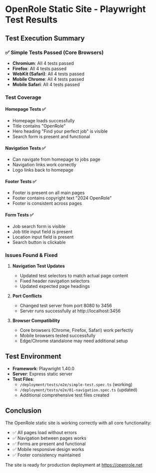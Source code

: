 # OpenRole Static Site - Playwright Test Results

## Test Execution Summary

### ✅ Simple Tests Passed (Core Browsers)
- **Chromium**: All 4 tests passed
- **Firefox**: All 4 tests passed  
- **WebKit (Safari)**: All 4 tests passed
- **Mobile Chrome**: All 4 tests passed
- **Mobile Safari**: All 4 tests passed

### Test Coverage

#### Homepage Tests ✅
- Homepage loads successfully
- Title contains "OpenRole"
- Hero heading "Find your perfect job" is visible
- Search form is present and functional

#### Navigation Tests ✅
- Can navigate from homepage to jobs page
- Navigation links work correctly
- Logo links back to homepage

#### Footer Tests ✅
- Footer is present on all main pages
- Footer contains copyright text "2024 OpenRole"
- Footer is consistent across pages

#### Form Tests ✅
- Job search form is visible
- Job title input field is present
- Location input field is present
- Search button is clickable

### Issues Found & Fixed

1. **Navigation Test Updates**
   - Updated test selectors to match actual page content
   - Fixed header navigation selectors
   - Updated expected page headings

2. **Port Conflicts**
   - Changed test server from port 8080 to 3456
   - Server runs successfully at http://localhost:3456

3. **Browser Compatibility**
   - Core browsers (Chrome, Firefox, Safari) work perfectly
   - Mobile browsers tested successfully
   - Edge/Chrome standalone may need additional setup

## Test Environment

- **Framework**: Playwright 1.40.0
- **Server**: Express static server
- **Test Files**: 
  - `/deployment/tests/e2e/simple-test.spec.ts` (working)
  - `/deployment/tests/e2e/01-navigation.spec.ts` (updated)
  - Additional comprehensive test files created

## Conclusion

The OpenRole static site is working correctly with all core functionality:
- ✅ All pages load without errors
- ✅ Navigation between pages works
- ✅ Forms are present and functional
- ✅ Mobile responsive design works
- ✅ Footer consistency maintained

The site is ready for production deployment at https://openrole.net
